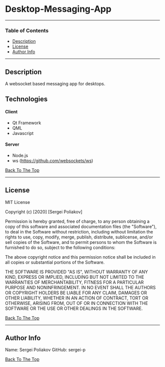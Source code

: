 # Desktop-Messaging-App

---

### Table of Contents
- [Description](#description)
- [License](#license)
- [Author Info](#author-info)

---

## Description
A websocket based messaging app for desktops.

## Technologies

#### Client
- Qt Framework
- QML 
- Javascript

#### Server
- Node.js
- ws (https://github.com/websockets/ws)


[Back To The Top](#Desktop-Messaging-App)

---


## License

MIT License

Copyright (c) [2020] [Sergei Poliakov]

Permission is hereby granted, free of charge, to any person obtaining a copy
of this software and associated documentation files (the "Software"), to deal
in the Software without restriction, including without limitation the rights
to use, copy, modify, merge, publish, distribute, sublicense, and/or sell
copies of the Software, and to permit persons to whom the Software is
furnished to do so, subject to the following conditions:

The above copyright notice and this permission notice shall be included in all
copies or substantial portions of the Software.

THE SOFTWARE IS PROVIDED "AS IS", WITHOUT WARRANTY OF ANY KIND, EXPRESS OR
IMPLIED, INCLUDING BUT NOT LIMITED TO THE WARRANTIES OF MERCHANTABILITY,
FITNESS FOR A PARTICULAR PURPOSE AND NONINFRINGEMENT. IN NO EVENT SHALL THE
AUTHORS OR COPYRIGHT HOLDERS BE LIABLE FOR ANY CLAIM, DAMAGES OR OTHER
LIABILITY, WHETHER IN AN ACTION OF CONTRACT, TORT OR OTHERWISE, ARISING FROM,
OUT OF OR IN CONNECTION WITH THE SOFTWARE OR THE USE OR OTHER DEALINGS IN THE
SOFTWARE.

[Back To The Top](#Desktop-Messaging-App)

---

## Author Info
Name: Sergei Poliakov
GitHub: sergei-p

[Back To The Top](#Desktop-Messaging-App)

